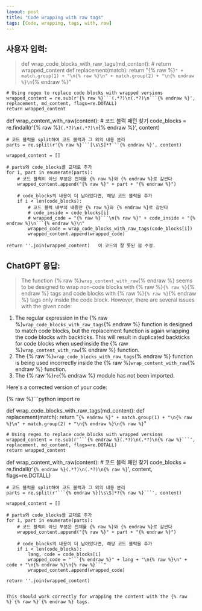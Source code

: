 ```yaml
---
layout: post
title: "Code wrapping with raw tags"
tags: [Code, wrapping, tags, with, raw]
---
```


## 사용자 입력:
> def wrap_code_blocks_with_raw_tags(md_content):
    # return wrapped_content
    def replacement(match):
        return "{% raw %}```" + match.group(1) + "\n{% raw %}\n" + match.group(2) + "\n{% endraw %}\n```{% endraw %}"
    
    # Using regex to replace code blocks with wrapped versions
    wrapped_content = re.sub(r'{% raw %}```(.*?)\n(.*?)\n```{% endraw %}', replacement, md_content, flags=re.DOTALL)
    return wrapped_content

def wrap_content_with_raw(content):
    # 코드 블럭 패턴 찾기
    code_blocks = re.findall(r'{% raw %}```(.*?)\n(.*?)\n```{% endraw %}', content)
    
    # 코드 블럭을 split하여 코드 블럭과 그 외의 내용 분리
    parts = re.split(r'{% raw %}```[\s\S]*?```{% endraw %}', content)
    
    wrapped_content = []
    
    # parts와 code_blocks를 교대로 추가
    for i, part in enumerate(parts):
        # 코드 블럭이 아닌 부분은 전체를 {% raw %}와 {% endraw %}로 감싼다
        wrapped_content.append("{% raw %}" + part + "{% endraw %}")
        
        # code_blocks의 내용이 더 남아있다면, 해당 코드 블럭을 추가
        if i < len(code_blocks):
            # 코드 블럭 내부의 내용만 {% raw %}와 {% endraw %}로 감싼다
            # code_inside = code_blocks[i]
            # wrapped_code = "{% raw %}```\n{% raw %}" + code_inside + "{% endraw %}\n```{% endraw %}\n"
            wrapped_code = wrap_code_blocks_with_raw_tags(code_blocks[i])
            wrapped_content.append(wrapped_code)
    
    return ''.join(wrapped_content)   이 코드의 잘 못된 점 수정.

## ChatGPT 응답:
> The function {% raw %}`wrap_content_with_raw`{% endraw %} seems to be designed to wrap non-code blocks with {% raw %}`{% raw %}`{% endraw %} tags and code blocks with {% raw %}`{% raw %}`{% endraw %} tags only inside the code block. However, there are several issues with the given code:

1. The regular expression in the {% raw %}`wrap_code_blocks_with_raw_tags`{% endraw %} function is designed to match code blocks, but the replacement function is again wrapping the code blocks with backticks. This will result in duplicated backticks for code blocks when used inside the {% raw %}`wrap_content_with_raw`{% endraw %} function.
2. The {% raw %}`wrap_code_blocks_with_raw_tags`{% endraw %} function is being used incorrectly inside the {% raw %}`wrap_content_with_raw`{% endraw %} function.
3. The {% raw %}`re`{% endraw %} module has not been imported.

Here's a corrected version of your code:

{% raw %}```python
import re

def wrap_code_blocks_with_raw_tags(md_content):
    def replacement(match):
        return "```{% endraw %}" + match.group(1) + "\n{% raw %}\n" + match.group(2) + "\n{% endraw %}\n{% raw %}```"
    
    # Using regex to replace code blocks with wrapped versions
    wrapped_content = re.sub(r'```{% endraw %}(.*?)\n(.*?)\n{% raw %}```', replacement, md_content, flags=re.DOTALL)
    return wrapped_content

def wrap_content_with_raw(content):
    # 코드 블럭 패턴 찾기
    code_blocks = re.findall(r'```{% endraw %}(.*?)\n(.*?)\n{% raw %}```', content, flags=re.DOTALL)
    
    # 코드 블럭을 split하여 코드 블럭과 그 외의 내용 분리
    parts = re.split(r'```{% endraw %}[\s\S]*?{% raw %}```', content)
    
    wrapped_content = []
    
    # parts와 code_blocks를 교대로 추가
    for i, part in enumerate(parts):
        # 코드 블럭이 아닌 부분은 전체를 {% raw %}와 {% endraw %}로 감싼다
        wrapped_content.append("{% raw %}" + part + "{% endraw %}")
        
        # code_blocks의 내용이 더 남아있다면, 해당 코드 블럭을 추가
        if i < len(code_blocks):
            lang, code = code_blocks[i]
            wrapped_code = "```{% endraw %}" + lang + "\n{% raw %}\n" + code + "\n{% endraw %}\n{% raw %}```"
            wrapped_content.append(wrapped_code)
    
    return ''.join(wrapped_content)
```{% endraw %}

This should work correctly for wrapping the content with the {% raw %}`{% raw %}`{% endraw %} tags.

